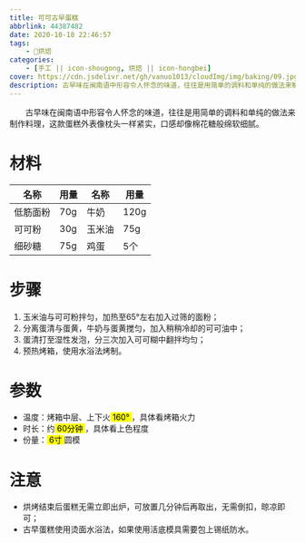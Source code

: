 ```yaml
---
title: 可可古早蛋糕
abbrlink: 44387482
date: 2020-10-18 22:46:57
tags:
    - 🍰烘焙
categories:
    - [手工 || icon-shougong, 烘焙 || icon-hongbei]
cover: https://cdn.jsdelivr.net/gh/vanuo1013/cloudImg/img/baking/09.jpg
description: 古早味在闽南语中形容令人怀念的味道，往往是用简单的调料和单纯的做法来制作料理，这款蛋糕外表像枕头一样紧实，口感却像棉花糖般绵软细腻。
---
```


　　古早味在闽南语中形容令人怀念的味道，往往是用简单的调料和单纯的做法来制作料理，这款蛋糕外表像枕头一样紧实，口感却像棉花糖般绵软细腻。



# 材料

| 名称     | 用量 | 名称   | 用量 |
| -------- | ---- | ------ | ---- |
| 低筋面粉 | 70g  | 牛奶   | 120g |
| 可可粉   | 30g  | 玉米油 | 75g  |
| 细砂糖   | 75g  | 鸡蛋   | 5个  |



# 步骤

1. 玉米油与可可粉拌匀，加热至65°左右加入过筛的面粉；
2. 分离蛋清与蛋黄，牛奶与蛋黄搅匀，加入稍稍冷却的可可油中；
3. 蛋清打至湿性发泡，分三次加入可可糊中翻拌均匀；
4. 预热烤箱，使用水浴法烤制。



# 参数

+ 温度：烤箱中层、上下火<mark> 160° </mark>，具体看烤箱火力
+ 时长：约<mark> 60分钟 </mark>，具体看上色程度
+ 份量：<mark> 6寸 </mark>圆模



# 注意

- 烘烤结束后蛋糕无需立即出炉，可放置几分钟后再取出，无需倒扣，晾凉即可；
- 古早蛋糕使用烫面水浴法，如果使用活底模具需要包上锡纸防水。